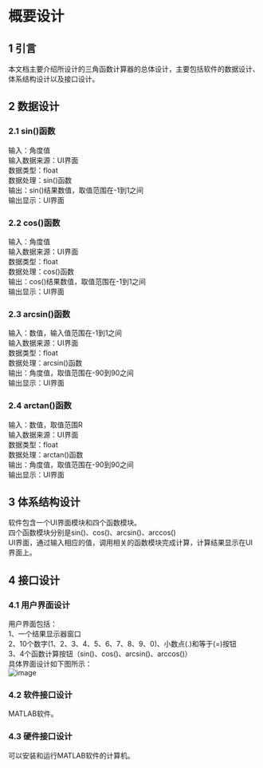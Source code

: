 # 概要设计
## 1 引言
本文档主要介绍所设计的三角函数计算器的总体设计，主要包括软件的数据设计、体系结构设计以及接口设计。
## 2 数据设计
### 2.1 sin()函数
输入：角度值<br>
输入数据来源：UI界面<br>
数据类型：float<br>
数据处理：sin()函数<br>
输出：sin()结果数值，取值范围在-1到1之间<br>
输出显示：UI界面<br>
### 2.2 cos()函数
输入：角度值<br>
输入数据来源：UI界面<br>
数据类型：float<br>
数据处理：cos()函数<br>
输出：cos()结果数值，取值范围在-1到1之间<br>
输出显示：UI界面<br>
### 2.3 arcsin()函数
输入：数值，输入值范围在-1到1之间<br>
输入数据来源：UI界面<br>
数据类型：float<br>
数据处理：arcsin()函数<br>
输出：角度值，取值范围在-90到90之间<br>
输出显示：UI界面<br>
### 2.4 arctan()函数
输入：数值，取值范围R<br>
输入数据来源：UI界面<br>
数据类型：float<br>
数据处理：arctan()函数<br>
输出：角度值，取值范围在-90到90之间<br>
输出显示：UI界面<br>
## 3 体系结构设计
软件包含一个UI界面模块和四个函数模块。<br>
四个函数模块分别是sin()、cos()、arcsin()、arccos()<br>
UI界面，通过输入相应的值，调用相关的函数模块完成计算，计算结果显示在UI界面上。<br>


## 4 接口设计
### 4.1 用户界面设计
用户界面包括：<br>
1、一个结果显示器窗口<br>
2、10个数字(1、2、3、4、5、6、7、8、9、0)、小数点(.)和等于(=)按钮<br>
3、4个函数计算按钮（sin()、cos()、arcsin()、arccos()）<br>
具体界面设计如下图所示：<br>
![image](https://github.com/renjingya/tri-func/blob/main/images/UI.png)

### 4.2 软件接口设计
MATLAB软件。

### 4.3 硬件接口设计
可以安装和运行MATLAB软件的计算机。
